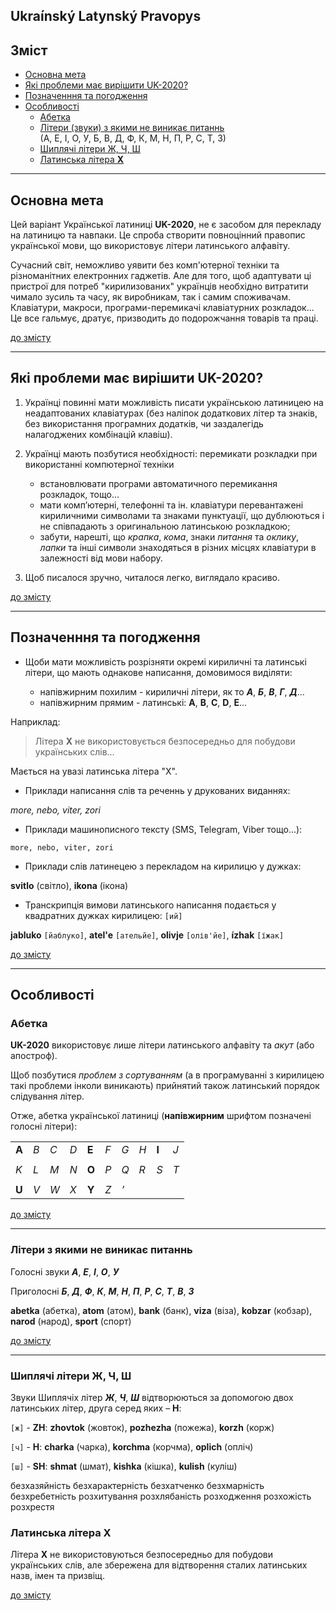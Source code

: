 Ukraínský Latynský Pravopys
---------------------------

<a name="top"></a>

Зміст
-----

- [Основна мета](#meta)
- [Які проблеми має вирішити UK-2020?](#solve)
- [Позначенння та погодження](#agreement)
- [Особливості](#features)
  - [Абетка](#abetka)
  - [Літери (звуки) з якими не виникає питаннь](#no_problem)  
  (А, Е, І, О, У, Б, В, Д, Ф, К, М, Н, П, Р, С, Т, З)
  - [Шиплячі літери Ж, Ч, Ш](lit_zh_ch_sh)
  - [Латинська літера **X**](#litera_X)

---

<a name="meta"></a>

Основна мета
------------

Цей варіант Української латиниці **UK-2020**, не є засобом для перекладу на латиницю та навпаки. Це спроба створити повноцінний правопис української мови, що використовує літери латинського алфавіту.

Сучасний світ, неможливо уявити без комп'ютерної техніки та різноманітних електронних гаджетів. Але для того, щоб адаптувати ці пристрої для потреб "кирилизованих" українців необхідно витратити чимало зусиль та часу, як виробникам, так і самим споживачам. Клавіатури, макроси, програми-перемикачі клавіатурних розкладок... Це все гальмує, дратує, призводить до подорожчання товарів та праці.

[до змісту](#top)

---

<a name="solve"></a>

Які проблеми має вирішити UK-2020?
----------------------------------

1. Українці повинні мати можливість писати українською латиницею на неадаптованих клавіатурах (без наліпок додаткових літер та знаків, без використання програмних додатків, чи заздалегідь налагоджених комбінацій клавіш).

1. Українці мають позбутися необхідності:
 перемикати розкладки при використанні компютерної техніки
   - встановлювати програми автоматичного перемикання розкладок, тощо...
   - мати комп’ютерні, телефонні та ін. клавіатури перевантажені кириличними символами та знаками пунктуації, що дублюються і не співпадають з оригинальною латинською розкладкою;
   - забути, нарешті, що _крапка_, _кома_, знаки _питання_ та _оклику_, _лапки_ та інші символи знаходяться в різних місцях клавіатури в залежності від мови набору.

1. Щоб писалося зручно, читалося легко, виглядало красиво.

[до змісту](#top)

---

<a name="agreement"></a>

Позначенння та погодження
-------------------------

* Щоби мати можливість розрізняти окремі кириличні та латинські літери, що мають однакове написання, домовимося виділяти:

   - напівжирним похилим - кириличні літери, як то  _**А**_, _**Б**_, _**В**_, _**Г**_, _**Д**_...
   - напівжирним прямим - латинські: **A**, **B**, **C**, **D**, **E**...

Наприклад:

> Літера **X** не використовується безпосередньо для побудови українських слів...

Мається на увазі латинська літера "X".

- Приклади написання слів та реченнь у друкованих виданнях:

_more, nebo, viter, zori_

- Приклади машинописного тексту (SMS, Telegram, Viber тощо...):

`more, nebo, viter, zori`

- Приклади слів латинецею з перекладом на кирилицю у дужках:

**svitlo** (світло), **ikona** (ікона)

- Транскрипція вимови латинського написання подається у квадратних дужках кирилицею: `[ий]`

**jabluko** `[йаблуко]`, **atel'e** `[ательйе]`, **olivje** `[олів'йе]`, **ízhak** `[їжак]`

[до змісту](#top)

---

<a name="features"></a>

Особливості
-----------

<a name="abetka"></a>

### Абетка

**UK-2020** використовує лише літери латинського алфавіту та _акут_ (або апостроф).

Щоб позбутися _проблем з сортуванням_ (а в програмуванні з кирилицею такі проблеми інколи виникають) прийнятий також латинський порядок слідування літер.

Отже, абетка української латиниці (**напівжирним** шрифтом позначені голосні літери):

<table>
<tr><td><b>A</b></td><td><i>B</i></td><td><i>C</i></td><td><i>D</i></td><td><b>E</b></td><td><i>F</i></td><td><i>G</i></td><td><i>H</i></td><td><b>I</b></td><td><i>J</i></td></tr>
<tr><td colspan="10"></td></tr>
<tr><td><i>K</i></td><td><i>L</i></td><td><i>M</i></td><td><i>N</i></td><td><b>O</b></td><td><i>P</i></td><td><i>Q</i></td><td><i>R</i></td><td><i>S</i></td><td><i>T</i></td></tr>
<tr><td colspan="10"></td></tr>
<tr><td><b>U</b></td><td><i>V</i></td><td><i>W</i></td><td><i>X</i></td><td><b>Y</b></td><td><i>Z</i></td><td><i>’</i></td><td><i> </i></td><td><i> </i></td><td><i> </i></td></tr>
</table>

[до змісту](#top)

---

<a name="no_problem"></a>

### Літери з якими не виникає питаннь

Голосні звуки _**А**_, _**Е**_, _**І**_, _**О**_, _**У**_

Приголосні _**Б**_, _**Д**_, _**Ф**_, _**К**_, _**М**_, _**Н**_, _**П**_, _**Р**_, _**С**_, _**Т**_, _**В**_, _**З**_

**abetka** (абетка), **atom** (атом), **bank** (банк), **viza** (віза), **kobzar** (кобзар), **narod** (народ), **sport** (спорт)

[до змісту](#top)

---

<a name="lit_zh_ch_sh"></a>

### Шиплячі літери Ж, Ч, Ш

Звуки Шиплячіх літер _**Ж**_, _**Ч**_, _**Ш**_ відтворюються за допомогою двох латинських літер, друга серед яких – **H**:

`[ж]` - **ZH**: **zhovtok** (жовток), **pozhezha** (пожежа), **korzh** (корж)

`[ч]` - **H**: **charka** (чарка), **korchma** (корчма), **oplich** (опліч)

`[ш]` - **SH**: **shmat** (шмат), **kishka** (кішка), **kulish** (куліш)

безхазяйність безхарактерність безхатченко безхмарність безхребетність розхитування розхлябаність розходження розхожість розхрестя

<a name="litera_X"></a>

### Латинська літера Х

Літера **X** не використовуються безпосередньо для побудови українських слів, але збережена для відтворення сталих латинських назв, імен та призвіщ.

[до змісту](#top)
